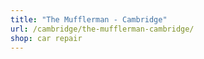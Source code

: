 ```yaml
---
title: "The Mufflerman - Cambridge"
url: /cambridge/the-mufflerman-cambridge/
shop: car repair
---
```

